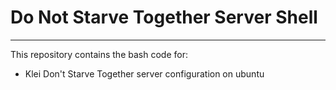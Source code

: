 # Do Not Starve Together Server Shell
---
This repository contains the bash code for:
* Klei Don't Starve Together server configuration on ubuntu
